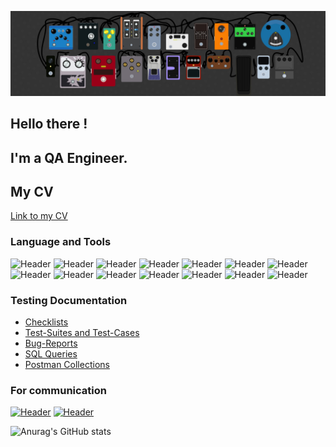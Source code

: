 ![Header](https://github.com/StasDurnev/StasDurnev/blob/main/assets/wallpaperflare.com_wallpaper.png)
## Hello there ! 
## I'm a QA Engineer. 
## My CV
[Link to my CV](https://drive.google.com/file/d/1u7BT8MRgNjsuyFVrQmd0LM0jIIaM0MoF/view?usp=sharing)

### Language and Tools

![Header](https://img.shields.io/badge/Jira-090909?style=for-the-badge&logo=jira&logoColor=136be1)
![Header](https://img.shields.io/badge/Postman-090909?style=for-the-badge&logo=postman&logoColor=f76935)
![Header](https://img.shields.io/badge/Swagger-090909?style=for-the-badge&logo=swagger&logoColor=7ede2b)
![Header](https://img.shields.io/badge/Github-090909?style=for-the-badge&logo=github&logoColor=8cc4d7)
![Header](https://img.shields.io/badge/AzureDevops-090909?style=for-the-badge&logo=azuredevops&logoColor=0074d0)
![Header](https://img.shields.io/badge/MySQL-090909?style=for-the-badge&logo=mysql&logoColor=00618a)
![Header](https://img.shields.io/badge/DevTools-090909?style=for-the-badge&logo=googlechrome&logoColor=2674f2)
![Header](https://img.shields.io/badge/AndroidStudio-090909?style=for-the-badge&logo=androidstudio&logoColor=3ad07d)
![Header](https://img.shields.io/badge/TestRail-090909?style=for-the-badge&logo=&logoColor=71b556)
![Header](https://img.shields.io/badge/Fiddler-090909?style=for-the-badge&logo=fiddler&logoColor=8cc4d7)
![Header](https://img.shields.io/badge/CharlesProxy-090909?style=for-the-badge&logo=charlesproxy&logoColor=8cc4d7)
![Header](https://img.shields.io/badge/Trello-090909?style=for-the-badge&logo=trello=8cc4d7)
![Header](https://img.shields.io/badge/QASE-090909?style=for-the-badge&logo=QASE=8cc4d7)
![Header](https://img.shields.io/badge/YouTrack-090909?style=for-the-badge&logo=Youtrack=8cc4d7)

### Testing Documentation

- [Checklists]()
- [Test-Suites and Test-Cases]()
- [Bug-Reports]()
- [SQL Queries]()
- [Postman Collections](https://github.com/StasDurnev/StasDurnev/tree/main/Postman%20collection)

### For communication

[![Header](https://img.shields.io/badge/Telegram-090909?style=for-the-badge&logo=telegram&logoColor=31a5db)](https://t.me/Vishnu_you)
[![Header](https://img.shields.io/badge/Linkedin-090909?style=for-the-badge&logo=linkedin&logoColor=0073b1)](https://www.linkedin.com/in/stanislav-durnev/)

![Anurag's GitHub stats](https://github-readme-stats.vercel.app/api?username=StasDurnev&show_icons=true&theme=radical)